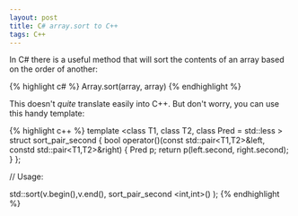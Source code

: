 ```yaml
---
layout: post
title: C# array.sort to C++
tags: C++
---
```

In C# there is a useful method that will sort the contents of an array based on the order of another:

{% highlight c# %}
Array.sort(array, array)
{% endhighlight %}

This doesn't *quite* translate easily into C++. But don't worry, you can use this handy template:

{% highlight c++ %}
template <class T1, class T2, class Pred = std::less <class T> >
struct sort_pair_second
{
  bool operator()(const std::pair<T1,T2>&left, constd std::pair<T1,T2>&right)
  {
    Pred p;
    return p(left.second, right.second);
  }
};

// Usage:

std::sort(v.begin(),v.end(), sort_pair_second <int,int>() );
{% endhighlight %}
